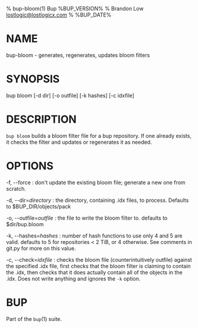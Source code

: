 % bup-bloom(1) Bup %BUP_VERSION%
% Brandon Low <lostlogic@lostlogicx.com>
% %BUP_DATE%

# NAME

bup-bloom - generates, regenerates, updates bloom filters

# SYNOPSIS

bup bloom [-d dir] [-o outfile] [-k hashes] [-c idxfile]

# DESCRIPTION

`bup bloom` builds a bloom filter file for a bup
repository. If one already exists, it checks the filter and
updates or regenerates it as needed.

# OPTIONS

-f, --force
:   don't update the existing bloom file; generate a new
    one from scratch.

-d, --dir=*directory*
:   the directory, containing .idx files, to process.
    Defaults to $BUP_DIR/objects/pack

-o, --outfile=*outfile*
:   the file to write the bloom filter to.  defaults to
    $dir/bup.bloom

-k, --hashes=*hashes*
:   number of hash functions to use only 4 and 5 are valid.
    defaults to 5 for repositories < 2 TiB, or 4 otherwise.
    See comments in git.py for more on this value.

-c, --check=*idxfile*
:   checks the bloom file (counterintuitively outfile)
    against the specified .idx file, first checks that the
    bloom filter is claiming to contain the .idx, then
    checks that it does actually contain all of the objects
    in the .idx.  Does not write anything and ignores the
    `-k` option.

# BUP

Part of the `bup`(1) suite.
